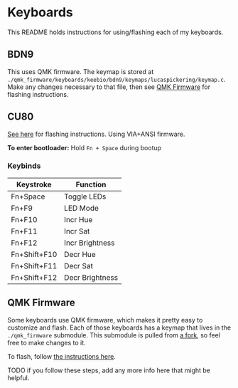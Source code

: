 # Keyboards

This README holds instructions for using/flashing each of my keyboards.

## BDN9

This uses QMK firmware. The keymap is stored at `./qmk_firmware/keyboards/keebio/bdn9/keymaps/lucaspickering/keymap.c`. Make any changes necessary to that file, then see [QMK Firmware](#qmk-firmware) for flashing instructions.

## CU80

[See here](https://maz0r.github.io/cu80-flashguide/) for flashing instructions. Using VIA+ANSI firmware.

**To enter bootloader:** Hold `Fn + Space` during bootup

### Keybinds

| Keystroke    | Function        |
| ------------ | --------------- |
| Fn+Space     | Toggle LEDs     |
| Fn+F9        | LED Mode        |
| Fn+F10       | Incr Hue        |
| Fn+F11       | Incr Sat        |
| Fn+F12       | Incr Brightness |
| Fn+Shift+F10 | Decr Hue        |
| Fn+Shift+F11 | Decr Sat        |
| Fn+Shift+F12 | Decr Brightness |

## QMK Firmware

Some keyboards use QMK firmware, which makes it pretty easy to customize and flash. Each of those keyboards has a keymap that lives in the `./qmk_firmware` submodule. This submodule is pulled from [a fork](https://github.com/LucasPickering/qmk_firmware), so feel free to make changes to it.

To flash, follow [the instructions here](https://docs.qmk.fm/#/newbs_flashing).

TODO if you follow these steps, add any more info here that might be helpful.
